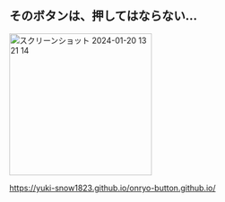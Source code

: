 ## そのボタンは、押してはならない...
<img width="254" alt="スクリーンショット 2024-01-20 13 21 14" src="https://github.com/yuki-snow1823/onryo-button.github.io/assets/59280290/c466cf28-3e8f-4ef2-ab3f-f7ef2996f045">

https://yuki-snow1823.github.io/onryo-button.github.io/